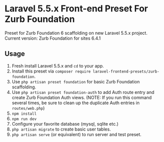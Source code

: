 # Laravel 5.5.x Front-end Preset For Zurb Foundation

Preset for Zurb Foundation 6 scaffolding on new Laravel 5.5.x project.
Current version: Zurb Foundation for sites 6.4.1

## Usage
1. Fresh install Laravel 5.5.x and `cd` to your app.
2. Install this preset via `composer require laravel-frontend-presets/zurb-foundation`.
3. Use `php artisan preset foundation` for basic Zurb Foundation scaffolding.
4. Use `php artisan preset foundation-auth` to add Auth route entry and create Zurb Foundation Auth views. (NOTE: If you run this command several times, be sure to clean up the duplicate Auth entries in `routes/web.php`)
5. `npm install`
6. `npm run dev`
7. Configure your favorite database (mysql, sqlite etc.)
8. `php artisan migrate` to create basic user tables.
9. `php artisan serve` (or equivalent) to run server and test preset.
